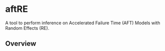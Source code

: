 aftRE
================

A tool to perform inference on Accelerated Failure Time (AFT) Models with Random Effects (RE). 

## Overview

